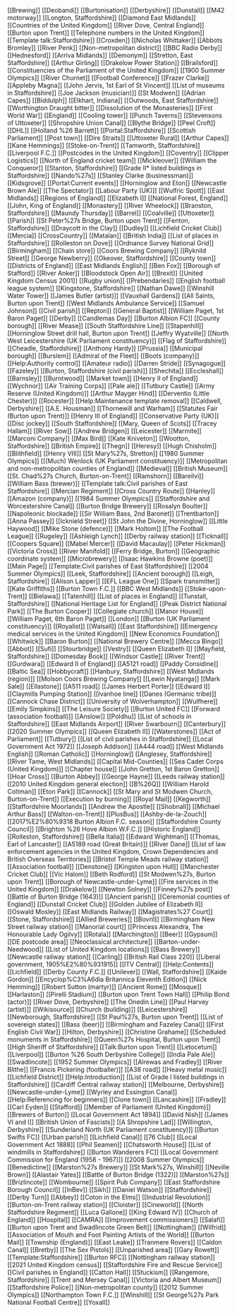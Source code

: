 [[Brewing]]
[[Deobandi]]
[[Burtonisation]]
[[Derbyshire]]
[[Dunstall]]
[[M42 motorway]]
[[Longton, Staffordshire]]
[[Diamond East Midlands]]
[[Countries of the United Kingdom]]
[[River Dove, Central England]]
[[Burton upon Trent]]
[[Telephone numbers in the United Kingdom]]
[[Template talk:Staffordshire]]
[[Croxden]]
[[Nicholas Whittaker]]
[[Abbots Bromley]]
[[River Penk]]
[[Non-metropolitan district]]
[[BBC Radio Derby]]
[[Hednesford]]
[[Arriva Midlands]]
[[Demonym]]
[[Stretton, East Staffordshire]]
[[Arthur Girling]]
[[Drakelow Power Station]]
[[Brailsford]]
[[Constituencies of the Parliament of the United Kingdom]]
[[1900 Summer Olympics]]
[[River Churnet]]
[[Football Conference]]
[[Frazer Clarke]]
[[Appleby Magna]]
[[John Jervis, 1st Earl of St Vincent]]
[[List of museums in Staffordshire]]
[[Joe Jackson (musician)]]
[[St Modwen]]
[[Adrian Capes]]
[[Biddulph]]
[[Elkhart, Indiana]]
[[Outwoods, East Staffordshire]]
[[Worthington Draught bitter]]
[[Dissolution of the Monasteries]]
[[First World War]]
[[England]]
[[Cooling tower]]
[[Punch Taverns]]
[[Stevensons of Uttoxeter]]
[[Shropshire Union Canal]]
[[Blythe Bridge]]
[[Peel Croft]]
[[DHL]]
[[Holland %26 Barrett]]
[[Portal:Staffordshire]]
[[Scottish Parliament]]
[[Post town]]
[[Dire Straits]]
[[Uttoxeter Rural]]
[[Arthur Capes]]
[[Kane Hemmings]]
[[Stoke-on-Trent]]
[[Tamworth, Staffordshire]]
[[Liverpool F.C.]]
[[Postcodes in the United Kingdom]]
[[Coventry]]
[[Clipper Logistics]]
[[North of England cricket team]]
[[Mickleover]]
[[William the Conqueror]]
[[Stanton, Staffordshire]]
[[Grade II* listed buildings in Staffordshire]]
[[Nando%27s]]
[[Stanley Clarke (businessman)]]
[[Kidsgrove]]
[[Portal:Current events]]
[[Horninglow and Eton]]
[[Newcastle Brown Ale]]
[[The Spectator]]
[[Labour Party (UK)]]
[[Wulfric Spott]]
[[East Midlands]]
[[Regions of England]]
[[Elizabeth I]]
[[National Forest, England]]
[[John, King of England]]
[[Monastery]]
[[River Wheelock]]
[[Branston, Staffordshire]]
[[Maundy Thursday]]
[[Barrel]]
[[Coalville]]
[[Uttoxeter]]
[[Parish]]
[[St Peter%27s Bridge, Burton upon Trent]]
[[Fenton, Staffordshire]]
[[Draycott in the Clay]]
[[Dudley]]
[[Lichfield Cricket Club]]
[[Mercia]]
[[CrossCountry]]
[[Matalan]]
[[British India]]
[[List of places in Staffordshire]]
[[Rolleston on Dove]]
[[Ordnance Survey National Grid]]
[[Birmingham]]
[[Chain store]]
[[Coors Brewing Company]]
[[Ryknild Street]]
[[George Newberry]]
[[Okeover, Staffordshire]]
[[County town]]
[[Districts of England]]
[[East Midlands English]]
[[Ben Fox]]
[[Borough of Stafford]]
[[River Anker]]
[[Bloodstock Open Air]]
[[Brexit]]
[[United Kingdom Census 2001]]
[[Rugby union]]
[[Prebendaries]]
[[English football league system]]
[[Kingstone, Staffordshire]]
[[Nathan Dawe]]
[[Winshill Water Tower]]
[[James Butler (artist)]]
[[Vauxhall Gardens]]
[[All Saints, Burton upon Trent]]
[[West Midlands Ambulance Service]]
[[Samuel Johnson]]
[[Civil parish]]
[[Repton]]
[[General Baptist]]
[[William Paget, 1st Baron Paget]]
[[Derby]]
[[Candlemas Day]]
[[Burton Albion FC]]
[[County borough]]
[[River Mease]]
[[South Staffordshire Line]]
[[Stapenhill]]
[[Horninglow Street drill hall, Burton upon Trent]]
[[Jeffry Wyatville]]
[[North West Leicestershire (UK Parliament constituency)]]
[[Flag of Staffordshire]]
[[Cheadle, Staffordshire]]
[[Anthony Hardy]]
[[Prussia]]
[[Municipal borough]]
[[Burslem]]
[[Admiral of the Fleet]]
[[Boots (company)]]
[[Help:Authority control]]
[[Amateur radio]]
[[Darren Stride]]
[[Synagogue]]
[[Fazeley]]
[[Burton, Staffordshire (civil parish)]]
[[Shechita]]
[[Eccleshall]]
[[Barnsley]]
[[Burntwood]]
[[Market town]]
[[Henry II of England]]
[[Wychnor]]
[[Air Training Corps]]
[[Pale ale]]
[[Tutbury Castle]]
[[Army Reserve (United Kingdom)]]
[[Arthur Mayger Hind]]
[[Derventio (Little Chester)]]
[[Rocester]]
[[Help:Maintenance template removal]]
[[Caldwell, Derbyshire]]
[[A.E. Housman]]
[[Thornewill and Warham]]
[[Statutes Fair (Burton upon Trent)]]
[[Henry III of England]]
[[Conservative Party (UK)]]
[[Disc jockey]]
[[South Staffordshire]]
[[Mary, Queen of Scots]]
[[Tracey Hallam]]
[[River Sow]]
[[Andrew Bridgen]]
[[Leicester]]
[[Marmite]]
[[Marconi Company]]
[[Max Bird]]
[[Kate Kniveton]]
[[Wootton, Staffordshire]]
[[British Empire]]
[[Thegn]]
[[Heresy]]
[[Hugh Chisholm]]
[[Blithfield]]
[[Henry VIII]]
[[St Mary%27s, Stretton]]
[[1980 Summer Olympics]]
[[(Much) Wenlock (UK Parliament constituency)]]
[[Metropolitan and non-metropolitan counties of England]]
[[Medieval]]
[[British Museum]]
[[St. Chad%27s Church, Burton-on-Trent]]
[[Ramshorn]]
[[Bareilvi]]
[[William Bass (brewer)]]
[[Template talk:Civil parishes of East Staffordshire]]
[[Mercian Regiment]]
[[Cross Country Route]]
[[Hanley]]
[[Amazon (company)]]
[[1984 Summer Olympics]]
[[Staffordshire and Worcestershire Canal]]
[[Burton Bridge Brewery]]
[[Rosalyn Boulter]]
[[Napoleonic blockade]]
[[Sir William Bass, 2nd Baronet]]
[[Trentbarton]]
[[Anna Passey]]
[[Icknield Street]]
[[St John the Divine, Horninglow]]
[[Little Haywood]]
[[Mike Stone (defence)]]
[[Mark Holtom]]
[[The Football League]]
[[Rugeley]]
[[Ashleigh Lynch]]
[[Derby railway station]]
[[Ticknall]]
[[Coopers Square]]
[[Mabel Mercer]]
[[David Macaulay]]
[[Peter Hickman]]
[[Victoria Cross]]
[[River Manifold]]
[[Ferry Bridge, Burton]]
[[Geographic coordinate system]]
[[Microbrewery]]
[[Isaac Hawkins Browne (poet)]]
[[Main Page]]
[[Template:Civil parishes of East Staffordshire]]
[[2004 Summer Olympics]]
[[Leek, Staffordshire]]
[[Ancient borough]]
[[Leigh, Staffordshire]]
[[Alison Lapper]]
[[EFL League One]]
[[Spark transmitter]]
[[Kate Griffiths]]
[[Burton Town F.C.]]
[[BBC West Midlands]]
[[Stoke-upon-Trent]]
[[Bielawa]]
[[Tatenhill]]
[[List of places in England]]
[[Tunstall, Staffordshire]]
[[National Heritage List for England]]
[[Peak District National Park]]
[[The Burton Cooper]]
[[Collegiate church]]
[[Manor House]]
[[William Paget, 6th Baron Paget]]
[[London]]
[[Burton (UK Parliament constituency)]]
[[Royalist]]
[[Walsall]]
[[East Staffordshire]]
[[Emergency medical services in the United Kingdom]]
[[New Economics Foundation]]
[[Whitwick]]
[[Baron Burton]]
[[National Brewery Centre]]
[[Mecca Bingo]]
[[Abbot]]
[[Sufi]]
[[Stourbridge]]
[[Vestry]]
[[Queen Elizabeth I]]
[[Mayfield, Staffordshire]]
[[Domesday Book]]
[[Windsor Castle]]
[[River Trent]]
[[Gurdwara]]
[[Edward II of England]]
[[A5121 road]]
[[Paddy Considine]]
[[Baltic Sea]]
[[Hobbycraft]]
[[Hanbury, Staffordshire]]
[[West Midlands (region)]]
[[Molson Coors Brewing Company]]
[[Lewin Nyatanga]]
[[Mark Sale]]
[[Ellastone]]
[[A511 road]]
[[James Herbert Porter]]
[[Edward I]]
[[Claymills Pumping Station]]
[[Ivanhoe line]]
[[Danes (Germanic tribe)]]
[[Cannock Chase District]]
[[University of Wolverhampton]]
[[Wulfhere]]
[[Emily Simpkins]]
[[The Leisure Society]]
[[Burton United FC]]
[[Forward (association football)]]
[[Anslow]]
[[Poldhu]]
[[List of schools in Staffordshire]]
[[East Midlands Airport]]
[[River Swarbourn]]
[[Canterbury]]
[[2020 Summer Olympics]]
[[Queen Elizabeth II]]
[[Waterstones]]
[[Act of Parliament]]
[[Tutbury]]
[[List of civil parishes in Staffordshire]]
[[Local Government Act 1972]]
[[Joseph Addison]]
[[A444 road]]
[[West Midlands English]]
[[Roman Catholic]]
[[Horninglow]]
[[Anglesey, Staffordshire]]
[[River Tame, West Midlands]]
[[Capital Mid-Counties]]
[[Sea Cadet Corps (United Kingdom)]]
[[Chapter house]]
[[John Gretton, 1st Baron Gretton]]
[[Hoar Cross]]
[[Burton Abbey]]
[[George Hayne]]
[[Leeds railway station]]
[[2010 United Kingdom general election]]
[[B%26Q]]
[[William Harold Coltman]]
[[Eton Park]]
[[Cannock]]
[[St Mary and St Modwen Church, Burton-on-Trent]]
[[Execution by burning]]
[[Royal Mail]]
[[Kegworth]]
[[Staffordshire Moorlands]]
[[Andrew the Apostle]]
[[Shobnall]]
[[Michael Arthur Bass]]
[[Walton-on-Trent]]
[[PlusBus]]
[[Ashby-de-la-Zouch]]
[[2017%E2%80%9318 Burton Albion F.C. season]]
[[Staffordshire County Council]]
[[Brighton %26 Hove Albion W.F.C.]]
[[Historic England]]
[[Rolleston, Staffordshire]]
[[Bella Italia]]
[[Edward Wightman]]
[[Thomas, Earl of Lancaster]]
[[A5189 road (Great Britain)]]
[[River Dane]]
[[List of law enforcement agencies in the United Kingdom, Crown Dependencies and British Overseas Territories]]
[[Bristol Temple Meads railway station]]
[[Association football]]
[[Denstone]]
[[Kingston upon Hull]]
[[Manchester Cricket Club]]
[[Vic Halom]]
[[Beth Rodford]]
[[St Modwen%27s, Burton upon Trent]]
[[Borough of Newcastle-under-Lyme]]
[[Fire services in the United Kingdom]]
[[Drakelow]]
[[Newton Solney]]
[[Finney%27s post]]
[[Battle of Burton Bridge (1643)]]
[[Ancient parish]]
[[Ceremonial counties of England]]
[[Dunstall Cricket Club]]
[[Golden Jubilee of Elizabeth II]]
[[Oswald Mosley]]
[[East Midlands Railway]]
[[Magistrates%27 Court]]
[[Stone, Staffordshire]]
[[Allied Breweries]]
[[Bovril]]
[[Birmingham New Street railway station]]
[[Manorial court]]
[[Princess Alexandra, The Honourable Lady Ogilvy]]
[[Rotala]]
[[Marchington]]
[[Beer]]
[[Gypsum]]
[[DE postcode area]]
[[Neoclassical architecture]]
[[Barton-under-Needwood]]
[[List of United Kingdom locations]]
[[Bass Brewery]]
[[Newcastle railway station]]
[[Carling]]
[[British Rail Class 220]]
[[Liberal government, 1905%E2%80%931915]]
[[ITV Central]]
[[Help:Contents]]
[[Lichfield]]
[[Derby County F.C.]]
[[Unilever]]
[[Wall, Staffordshire]]
[[Kaide Gordon]]
[[Encyclop%C3%A6dia Britannica Eleventh Edition]]
[[Nick Hemming]]
[[Robert Sutton (martyr)]]
[[Ancient Rome]]
[[Mosque]]
[[Harlaston]]
[[Pirelli Stadium]]
[[Burton upon Trent Town Hall]]
[[Philip Bond (actor)]]
[[River Dove, Derbyshire]]
[[The Onedin Line]]
[[Paul Harvey (artist)]]
[[Wikisource]]
[[Church (building)]]
[[Leicestershire]]
[[Newborough, Staffordshire]]
[[St Paul%27s, Burton upon Trent]]
[[List of sovereign states]]
[[Bass (beer)]]
[[Birmingham and Fazeley Canal]]
[[First English Civil War]]
[[Hilton, Derbyshire]]
[[Christine Grahame]]
[[Scheduled monuments in Staffordshire]]
[[Queen%27s Hospital, Burton upon Trent]]
[[High Sheriff of Staffordshire]]
[[Talk:Burton upon Trent]]
[[Letocetum]]
[[Liverpool]]
[[Burton %26 South Derbyshire College]]
[[India Pale Ale]]
[[Swadlincote]]
[[1952 Summer Olympics]]
[[Alrewas and Fradley]]
[[River Blithe]]
[[Francis Pickering (footballer)]]
[[A38 road]]
[[Heavy metal music]]
[[Lichfield District]]
[[Help:Introduction]]
[[List of Grade I listed buildings in Staffordshire]]
[[Cardiff Central railway station]]
[[Melbourne, Derbyshire]]
[[Newcastle-under-Lyme]]
[[Wyrley and Essington Canal]]
[[Help:Referencing for beginners]]
[[Clone town]]
[[Lancashire]]
[[Fradley]]
[[Carl Eyden]]
[[Stafford]]
[[Member of Parliament (United Kingdom)]]
[[Brewers of Burton]]
[[Local Government Act 1894]]
[[David Nish]]
[[James VI and I]]
[[British Union of Fascists]]
[[A Shropshire Lad]]
[[Willington, Derbyshire]]
[[Sunderland North (UK Parliament constituency)]]
[[Burton Swifts FC]]
[[Urban parish]]
[[Lichfield Canal]]
[[76 Club]]
[[Local Government Act 1888]]
[[Phil Seamen]]
[[Chatsworth House]]
[[List of windmills in Staffordshire]]
[[Burton Wanderers FC]]
[[Local Government Commission for England (1958 - 1967)]]
[[2008 Summer Olympics]]
[[Benedictine]]
[[Marston%27s Brewery]]
[[St Mark%27s, Winshill]]
[[Neville Brown]]
[[Alastair Yates]]
[[Battle of Burton Bridge (1322)]]
[[Marston%27s]]
[[Brizlincote]]
[[Wombourne]]
[[Spirit Pub Company]]
[[East Staffordshire Borough Council]]
[[InBev]]
[[Sikh]]
[[Daniel Watson]]
[[Staffordshire]]
[[Derby Turn]]
[[Abbey]]
[[Coton in the Elms]]
[[Industrial Revolution]]
[[Burton-on-Trent railway station]]
[[Cloister]]
[[Cineworld]]
[[North Staffordshire Regiment]]
[[Luca Gallone]]
[[King Edward IV]]
[[Church of England]]
[[Hospital]]
[[CAMRA]]
[[Improvement commissioners]]
[[Salafi]]
[[Burton upon Trent and Swadlincote Green Belt]]
[[Nottingham]]
[[Wilfrid]]
[[Association of Mouth and Foot Painting Artists of the World]]
[[Burton Mail]]
[[Township (England)]]
[[East Leake]]
[[Tranmere Rovers]]
[[Caldon Canal]]
[[Bretby]]
[[The Sex Pistols]]
[[Unparished area]]
[[Gary Rowett]]
[[Template:Staffordshire]]
[[Burton RFC]]
[[Nottingham railway station]]
[[2021 United Kingdom census]]
[[Staffordshire Fire and Rescue Service]]
[[Civil parishes in England]]
[[Catton Hall]]
[[Stuckism]]
[[Rangemore, Staffordshire]]
[[Trent and Mersey Canal]]
[[Victoria and Albert Museum]]
[[Staffordshire Police]]
[[Non-metropolitan county]]
[[2012 Summer Olympics]]
[[Northampton Town F.C.]]
[[Winshill]]
[[St George%27s Park National Football Centre]]
[[Yoxall]]
